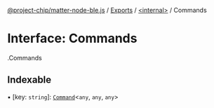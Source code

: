 [@project-chip/matter-node-ble.js](../README.md) / [Exports](../modules.md) / [<internal\>](../modules/internal_.md) / Commands

# Interface: Commands

[<internal>](../modules/internal_.md).Commands

## Indexable

▪ [key: `string`]: [`Command`](../modules/internal_.md#command)<`any`, `any`, `any`\>
